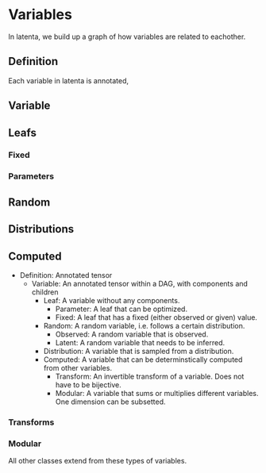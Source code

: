 Variables
=======================

In latenta, we build up a graph of how variables are related to eachother.

## Definition

Each variable in latenta is annotated, 

## Variable

## Leafs

### Fixed

### Parameters

## Random

## Distributions

## Computed

- Definition: Annotated tensor
  - Variable: An annotated tensor within a DAG, with components and children
    - Leaf: A variable without any components.
      - Parameter: A leaf that can be optimized.
      - Fixed: A leaf that has a fixed (either observed or given) value.
    - Random: A random variable, i.e. follows a certain distribution.
      - Observed: A random variable that is observed.
      - Latent: A random variable that needs to be inferred.
    - Distribution: A variable that is sampled from a distribution.
    - Computed: A variable that can be determinstically computed from other variables.
      - Transform: An invertible transform of a variable. Does not have to be bijective.
      - Modular: A variable that sums or multiplies different variables. One dimension can be subsetted.

### Transforms

### Modular

All other classes extend from these types of variables.
